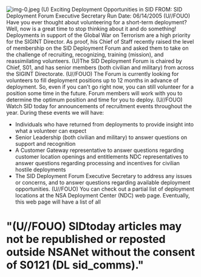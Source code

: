 ![img-0.jpeg](img-0.jpeg)
(U) Exciting Deployment Opportunities in SID
FROM:
SID Deployment Forum Executive Secretary
Run Date: 06/14/2005
(U//FOUO) Have you ever thought about volunteering for a short-term deployment? Well, now is a great time to stop thinking about it and do something! Deployments in support of the Global War on Terrorism are a high priority for the SIGINT Director. As proof, his Chief of Staff recently raised the level of membership on the SID Deployment Forum and asked them to take on the challenge of recruiting, recognizing, training (mission), and reassimilating volunteers.
(U)The SID Deployment Forum is chaired by Chief, S01, and has senior members (both civilian and military) from across the SIGINT Directorate.
(U//FOUO) The Forum is currently looking for volunteers to fill deployment positions up to 12 months in advance of deployment. So, even if you can't go right now, you can still volunteer for a position some time in the future. Forum members will work with you to determine the optimum position and time for you to deploy.
(U//FOUO) Watch SID today for announcements of recruitment events throughout the year. During these events we will have:

- Individuals who have returned from deployments to provide insight into what a volunteer can expect
- Senior Leadership (both civilian and military) to answer questions on support and recognition
- A Customer Gateway representative to answer questions regarding customer location openings and entitlements NDC representatives to answer questions regarding processing and incentives for civilian hostile deployments
- The SID Deployment Forum Executive Secretary to address any issues or concerns, and to answer questions regarding available deployment opportunities.
(U//FOUO) You can check out a partial list of deployment locations at the NSA Deployment Center (NDC) web page. Eventually, this web page will have a list of all


# "(U//FOUO) SIDtoday articles may not be republished or reposted outside NSANet without the consent of S0121 (DL sid_comms)."

